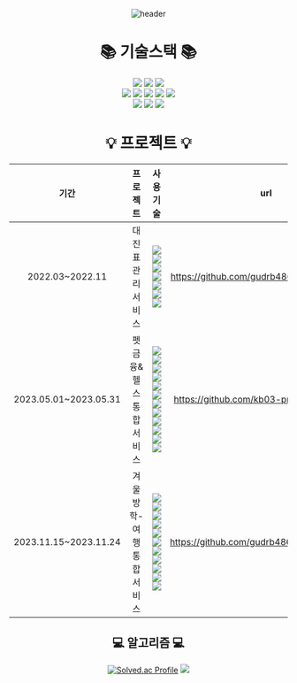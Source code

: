 <div align=center>

![header](https://capsule-render.vercel.app/api?type=waving&color=auto&height=200&section=header&text=박형규's%20GitHub&fontSize=60&fontColor=FFFFFF)

<h1>📚 기술스택 📚</h1>

<img src="https://img.shields.io/badge/java-007396?style=for-the-badge&logo=java&logoColor=white">
<img src="https://img.shields.io/badge/javascript-F7DF1E?style=for-the-badge&logo=javascript&logoColor=black">
<img src="https://img.shields.io/badge/python-3776AB?style=for-the-badge&logo=python&logoColor=white">

<br>
<img src="https://img.shields.io/badge/html5-E34F26?style=for-the-badge&logo=html5&logoColor=white"> 
<img src="https://img.shields.io/badge/css-1572B6?style=for-the-badge&logo=css3&logoColor=white"> 
<img src="https://img.shields.io/badge/oracle-F80000?style=for-the-badge&logo=oracle&logoColor=white"> 
<img src="https://img.shields.io/badge/mysql-4479A1?style=for-the-badge&logo=mysql&logoColor=white"> 
<img src="https://img.shields.io/badge/mariaDB-003545?style=for-the-badge&logo=mariaDB&logoColor=white"> 
<br>

<img src="https://img.shields.io/badge/spring-6DB33F?style=for-the-badge&logo=spring&logoColor=white"> 
<img src="https://img.shields.io/badge/vue-4FC08D?style=for-the-badge&logo=vue.js&logoColor=black"> 
<img src="https://img.shields.io/badge/bootstrap-7952B3?style=for-the-badge&logo=bootstrap&logoColor=white">
<br>

<h1>💡 프로젝트 💡</h1>

|기간|프로젝트|사용 기술|url|
|:---:|:---:|:---:|:---:|
|2022.03~2022.11|대진표 관리 서비스|<img src="https://img.shields.io/badge/Java-007396?style=flat&logo=Java&logoColor=white"> <img src="https://img.shields.io/badge/springboot-6DB33F?style=flat&logo=springboot&logoColor=white"> <img src="https://img.shields.io/badge/springsecurity-6DB33F?style=flat&logo=springsecurity&logoColor=white"> <br> <img src="https://img.shields.io/badge/mariadb-003545?style=flat&logo=mariadb&logoColor=white"> <img src="https://img.shields.io/badge/bootstrap-7952B3?style=flat&logo=bootstrap&logoColor=white"> <img src="https://img.shields.io/badge/jpa-8A8A8A?style=flat&logo=jpa&logoColor=white"> <br> <img src="https://img.shields.io/badge/amazonaws-232f3e?style=flat&logo=amazonaws&logoColor=white">|https://github.com/gudrb4869/draw-webapp|
|2023.05.01~2023.05.31|펫 금융&헬스 통합 서비스|<img src="https://img.shields.io/badge/Java-007396?style=flat&logo=Java&logoColor=white"> <img src="https://img.shields.io/badge/springboot-6DB33F?style=flat&logo=springboot&logoColor=white"> <img src="https://img.shields.io/badge/intellij-000000?style=flat&logo=intellij idea&logoColor=white"> <br> <img src="https://img.shields.io/badge/mysql-4479A1?style=flat&logo=mysql&logoColor=white"> <img src="https://img.shields.io/badge/mybatis-8A8A8A?style=flat&logo=mybatis&logoColor=white"> <img src="https://img.shields.io/badge/jquery-0769AD?style=flat&logo=jquery&logoColor=white"> <br> <img src="https://img.shields.io/badge/html-e34f26?style=flat&logo=html5&logoColor=white"> <img src="https://img.shields.io/badge/css-1572b6?style=flat&logo=css3&logoColor=white"> <img src="https://img.shields.io/badge/javascript-f7df1e?style=flat&logo=javascript&logoColor=white"> <br> <img src="https://img.shields.io/badge/github-181717?style=flat&logo=github&logoColor=white"> <img src="https://img.shields.io/badge/git-F05032?style=flat&logo=git&logoColor=white"> <img src="https://img.shields.io/badge/notion-181717?style=flat&logo=notion&logoColor=white">|https://github.com/kb03-project/petandmet|
|2023.11.15~2023.11.24|겨울방학-여행통합서비스|<img src="https://img.shields.io/badge/Java-007396?style=flat&logo=Java&logoColor=white"> <img src="https://img.shields.io/badge/springboot-6DB33F?style=flat&logo=springboot&logoColor=white"> <img src="https://img.shields.io/badge/eclipse-2c2255?style=flat&logo=eclipse&logoColor=white"> <br> <img src="https://img.shields.io/badge/mysql-4479A1?style=flat&logo=mysql&logoColor=white"> <img src="https://img.shields.io/badge/mybatis-8A8A8A?style=flat&logo=mybatis&logoColor=white"> <br> <img src="https://img.shields.io/badge/vscode-007acc?style=flat&logo=visualstudiocode&logoColor=white"> <img src="https://img.shields.io/badge/vue.js-4FC08D?style=flat&logo=vue.js&logoColor=white"> <img src="https://img.shields.io/badge/axios-5A29E4?style=flat&logo=axios&logoColor=white"> <br> <img src="https://img.shields.io/badge/github-181717?style=flat&logo=github&logoColor=white"> <img src="https://img.shields.io/badge/git-F05032?style=flat&logo=git&logoColor=white"> <img src="https://img.shields.io/badge/notion-181717?style=flat&logo=notion&logoColor=white">|https://github.com/gudrb4869/wintervacation|

<h2>💻 알고리즘 💻</h2>

[![Solved.ac Profile](http://mazassumnida.wtf/api/generate_badge?boj=gudrb4869)](https://solved.ac/gudrb4869) <img src="http://mazandi.herokuapp.com/api?handle=gudrb4869&theme=warm"/>

</div>
